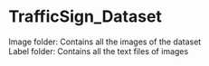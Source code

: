 # TrafficSign_Dataset

Image folder: Contains all the images of the dataset  
Label folder: Contains all the text files of images  
